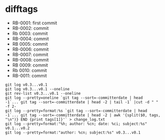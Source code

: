 # difftags

- RB-0001: first commit
- RB-0002: commit
- Rb 0003: commit
- RB-0004: commit
- RB 0005: commit
- RB-0006: commit
- RB-0007: commit
- RB-0008: commit
- RB 0009: commit
- Rb 0010: commit
- RB-0011: commit


```
git log v0.3...v0.1
git log v0.3...v0.1 --oneline
git rev-list v0.3...v0.1 --oneline
git log --pretty=oneline `git tag --sort=-committerdate | head -1`...`git tag --sort=-committerdate | head -2 | tail -1` |cut -d " " -f 2-
git log --pretty=format:%s `git tag --sort=-committerdate | head -1`...`git tag --sort=-committerdate | head -2 | awk '{split($0, tags, "\n")} END {print tags[1]}'` > change_log.txt
git log --pretty=format:"%h; author: %cn; date: %ci; subject:%s" v0.1...v0.2
git log --pretty=format:"author: %cn; subject:%s" v0.3...v0.1
```